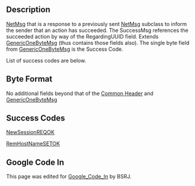 ## Description

[NetMsg](IBME_GeometryService#NetMsg_Class.md) that is a
response to a previously sent
[NetMsg](IBME_GeometryService#NetMsg_Class.md) subclass to
inform the sender that an action has succeeded. The SuccessMsg
references the succeeded action by way of the RegardingUUID field.
Extends [GenericOneByteMsg](GenericOneByteMsg.md) (thus contains
those fields also). The single byte field from
[GenericOneByteMsg](GenericOneByteMsg.md) is the Success Code.

List of success codes are below.<BSRJ>

## Byte Format

No additional fields beyond that of the [Common
Header](NetMsgTypes.md) and
[GenericOneByteMsg](GenericOneByteMsg.md)

## Success Codes

[NewSessionREQOK](NewSessionREQOK.md)<BSRJ>

[RemHostNameSETOK](RemHostNameSETOK.md)<BSRJ>

## Google Code In

This page was edited for [Google_Code_In](Google_Code_In.md)
by BSRJ.
